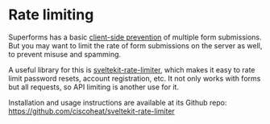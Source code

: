 <script lang="ts">
  import Head from '$lib/Head.svelte'
</script>

# Rate limiting

<Head title="Rate limiting with sveltekit-rate-limiter" />

Superforms has a basic [client-side prevention](/concepts/submit-behavior#multiplesubmits) of multiple form submissions. But you may want to limit the rate of form submissions on the server as well, to prevent misuse and spamming. 

A useful library for this is [sveltekit-rate-limiter](https://github.com/ciscoheat/sveltekit-rate-limiter), which makes it easy to rate limit password resets, account registration, etc. It not only works with forms but all requests, so API limiting is another use for it.

Installation and usage instructions are available at its Github repo:<br>https://github.com/ciscoheat/sveltekit-rate-limiter
